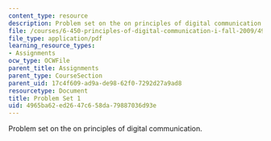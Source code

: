 ```yaml
---
content_type: resource
description: Problem set on the on principles of digital communication.
file: /courses/6-450-principles-of-digital-communication-i-fall-2009/4965ba62ed2647c658da79887036d93e_MIT6_450F09_pset01.pdf
file_type: application/pdf
learning_resource_types:
- Assignments
ocw_type: OCWFile
parent_title: Assignments
parent_type: CourseSection
parent_uid: 17c4f609-ad9a-de98-62f0-7292d27a9ad8
resourcetype: Document
title: Problem Set 1
uid: 4965ba62-ed26-47c6-58da-79887036d93e
---
```

Problem set on the on principles of digital communication.

